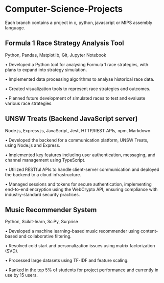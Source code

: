 # Computer-Science-Projects
Each branch contains a project in c, python, javascript or MIPS assembly language.

## Formula 1 Race Strategy Analysis Tool

Python, Pandas, Matplotlib, Git, Jupyter Notebook

•	Developed a Python tool for analysing Formula 1 race strategies, with plans to expand into strategy simulation.

•	Implemented data processing algorithms to analyse historical race data.

•	Created visualization tools to represent race strategies and outcomes.

•	Planned future development of simulated races to test and evaluate various race strategies

## UNSW Treats (Backend JavaScript server)

Node.js, Express.js, JavaScript, Jest, HTTP/REST APIs, npm, Markdown

•	Developed the backend for a communication platform, UNSW Treats, using Node.js and Express.

•	Implemented key features including user authentication, messaging, and channel management using TypeScript.

•	Utilized RESTful APIs to handle client-server communication and deployed the backend to a cloud infrastructure.

•	Managed sessions and tokens for secure authentication, implementing end-to-end encryption using the WebCrypto API, ensuring compliance with industry-standard security practices.

## Music Recommender System

Python, Scikit-learn, SciPy, Surprise

•	Developed a machine learning-based music recommender using content-based and collaborative filtering.

•	Resolved cold start and personalization issues using matrix factorization (SVD).

•	Processed large datasets using TF-IDF and feature scaling.

•	Ranked in the top 5% of students for project performance and currently in use by 15 users.

